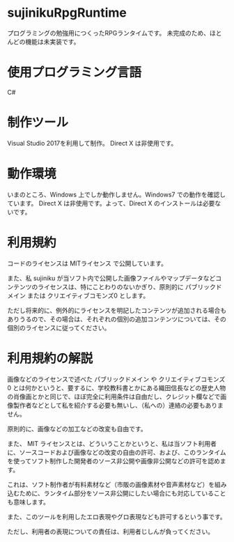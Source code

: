 # sujinikuRpgRuntime
プログラミングの勉強用につくったRPGランタイムです。
未完成のため、ほとんどの機能は未実装です。

# 使用プログラミング言語
C#

# 制作ツール
Visual Studio 2017を利用して制作。
Direct X は非使用です。

# 動作環境
いまのところ、Windows 上でしか動作しません。Windows7 での動作を確認しています。
Direct X は非使用です。よって、Direct X のインストールは必要ないです。

# 利用規約
コードのライセンスは MITライセンス で公開しています。

また、私 sujiniku が当ソフト内で公開した画像ファイルやマップデータなどコンテンツのライセンスは、特にことわりのないかぎり、原則的に パブリックドメイン または クリエイティブコモンズ0 とします。

ただし将来的に、例外的にライセンスを明記したコンテンツが追加される場合もありうるので、その場合は、それぞれの個別の追加コンテンツについては、その個別のライセンスに従ってください。

# 利用規約の解説 
画像などのライセンスで述べた パブリックドメイン や クリエイティブコモンズ0 とは何かというと、要するに、学校教科書とかにある織田信長などの歴史人物の肖像画とかと同じで、ほぼ完全に利用条件は自由だし、クレジット欄などで画像製作者などとして私を紹介する必要も無いし、（私への）連絡の必要もありません。

原則的に、画像などの加工などの改変も自由です。

また、 MIT ライセンスとは、どういうことかというと、私は当ソフト利用者に、ソースコードおよび画像などの改変の自由の許可、および、このランタイムを使ってソフト制作した開発者のソース非公開や画像非公開などの許可を認めます。

これは、ソフト制作者が有料素材など（市販の画像素材や音声素材など）を組み込むために、ランタイム部分をソース非公開にしたい場合にも対応していることも意味します。

また、このツールを利用したエロ表現やグロ表現なども許可するという事です。

ただし、利用者の表現についての責任は、利用者じしんが負ってください。
